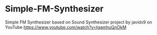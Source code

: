 # Simple-FM-Synthesizer
Simple FM Synthesizer based on Sound Synthesizer project by javidx9 on YouTube https://www.youtube.com/watch?v=tgamhuQnOkM
